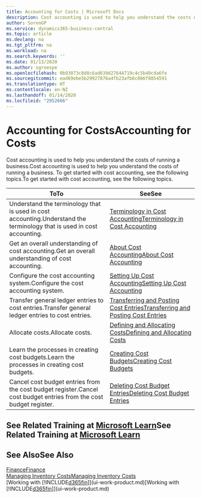 ```yaml
---
title: Accounting for Costs | Microsoft Docs
description: Cost accounting is used to help you understand the costs of running a business. To get started with cost accounting, see the following topics.
author: SorenGP
ms.service: dynamics365-business-central
ms.topic: article
ms.devlang: na
ms.tgt_pltfrm: na
ms.workload: na
ms.search.keywords: ''
ms.date: 01/13/2020
ms.author: sgroespe
ms.openlocfilehash: 0b93073c8d8c6ad639d27644719c4c5b40cda6fe
ms.sourcegitcommit: ead69ebe5b29927876a4fb23afb6c066f8854591
ms.translationtype: HT
ms.contentlocale: en-NZ
ms.lasthandoff: 01/14/2020
ms.locfileid: "2952666"
---
```

# <a name="accounting-for-costs"></a><span data-ttu-id="daa32-104">Accounting for Costs</span><span class="sxs-lookup"><span data-stu-id="daa32-104">Accounting for Costs</span></span>
<span data-ttu-id="daa32-105">Cost accounting is used to help you understand the costs of running a business.</span><span class="sxs-lookup"><span data-stu-id="daa32-105">Cost accounting is used to help you understand the costs of running a business.</span></span> <span data-ttu-id="daa32-106">To get started with cost accounting, see the following topics.</span><span class="sxs-lookup"><span data-stu-id="daa32-106">To get started with cost accounting, see the following topics.</span></span>  

|<span data-ttu-id="daa32-107">To</span><span class="sxs-lookup"><span data-stu-id="daa32-107">To</span></span>|<span data-ttu-id="daa32-108">See</span><span class="sxs-lookup"><span data-stu-id="daa32-108">See</span></span>|  
|--------|---------|  
|<span data-ttu-id="daa32-109">Understand the terminology that is used in cost accounting.</span><span class="sxs-lookup"><span data-stu-id="daa32-109">Understand the terminology that is used in cost accounting.</span></span>|[<span data-ttu-id="daa32-110">Terminology in Cost Accounting</span><span class="sxs-lookup"><span data-stu-id="daa32-110">Terminology in Cost Accounting</span></span>](finance-terminology-in-cost-accounting.md)|  
|<span data-ttu-id="daa32-111">Get an overall understanding of cost accounting.</span><span class="sxs-lookup"><span data-stu-id="daa32-111">Get an overall understanding of cost accounting.</span></span>|[<span data-ttu-id="daa32-112">About Cost Accounting</span><span class="sxs-lookup"><span data-stu-id="daa32-112">About Cost Accounting</span></span>](finance-about-cost-accounting.md)|  
|<span data-ttu-id="daa32-113">Configure the cost accounting system.</span><span class="sxs-lookup"><span data-stu-id="daa32-113">Configure the cost accounting system.</span></span>|[<span data-ttu-id="daa32-114">Setting Up Cost Accounting</span><span class="sxs-lookup"><span data-stu-id="daa32-114">Setting Up Cost Accounting</span></span>](finance-set-up-cost-accounting.md)|  
|<span data-ttu-id="daa32-115">Transfer general ledger entries to cost entries.</span><span class="sxs-lookup"><span data-stu-id="daa32-115">Transfer general ledger entries to cost entries.</span></span>|[<span data-ttu-id="daa32-116">Transferring and Posting Cost Entries</span><span class="sxs-lookup"><span data-stu-id="daa32-116">Transferring and Posting Cost Entries</span></span>](finance-transfer-and-post-cost-entries.md)|  
|<span data-ttu-id="daa32-117">Allocate costs.</span><span class="sxs-lookup"><span data-stu-id="daa32-117">Allocate costs.</span></span>|[<span data-ttu-id="daa32-118">Defining and Allocating Costs</span><span class="sxs-lookup"><span data-stu-id="daa32-118">Defining and Allocating Costs</span></span>](finance-define-and-allocate-costs.md)|  
|<span data-ttu-id="daa32-119">Learn the processes in creating cost budgets.</span><span class="sxs-lookup"><span data-stu-id="daa32-119">Learn the processes in creating cost budgets.</span></span>|[<span data-ttu-id="daa32-120">Creating Cost Budgets</span><span class="sxs-lookup"><span data-stu-id="daa32-120">Creating Cost Budgets</span></span>](finance-create-cost-budgets.md)|
|<span data-ttu-id="daa32-121">Cancel cost budget entries from the cost budget register.</span><span class="sxs-lookup"><span data-stu-id="daa32-121">Cancel cost budget entries from the cost budget register.</span></span>|[<span data-ttu-id="daa32-122">Deleting Cost Budget Entries</span><span class="sxs-lookup"><span data-stu-id="daa32-122">Deleting Cost Budget Entries</span></span>](finance-how-to-delete-cost-budget-entries.md)|

## <a name="see-related-training-at-microsoft-learnlearnpathsuse-cost-accounting-dynamics-365-business-central"></a><span data-ttu-id="daa32-123">See Related Training at [Microsoft Learn](/learn/paths/use-cost-accounting-dynamics-365-business-central/)</span><span class="sxs-lookup"><span data-stu-id="daa32-123">See Related Training at [Microsoft Learn](/learn/paths/use-cost-accounting-dynamics-365-business-central/)</span></span>

## <a name="see-also"></a><span data-ttu-id="daa32-124">See Also</span><span class="sxs-lookup"><span data-stu-id="daa32-124">See Also</span></span>  
[<span data-ttu-id="daa32-125">Finance</span><span class="sxs-lookup"><span data-stu-id="daa32-125">Finance</span></span>](finance.md)  
[<span data-ttu-id="daa32-126">Managing Inventory Costs</span><span class="sxs-lookup"><span data-stu-id="daa32-126">Managing Inventory Costs</span></span>](finance-manage-inventory-costs.md)  
<span data-ttu-id="daa32-127">[Working with [!INCLUDE[d365fin](includes/d365fin_md.md)]](ui-work-product.md)</span><span class="sxs-lookup"><span data-stu-id="daa32-127">[Working with [!INCLUDE[d365fin](includes/d365fin_md.md)]](ui-work-product.md)</span></span>
